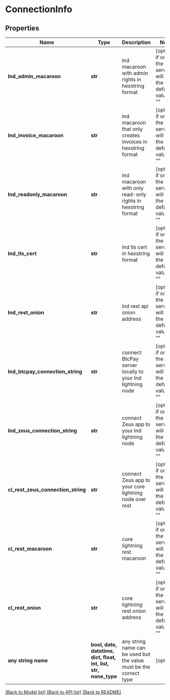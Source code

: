 # ConnectionInfo


## Properties
Name | Type | Description | Notes
------------ | ------------- | ------------- | -------------
**lnd_admin_macaroon** | **str** | lnd macaroon with admin rights in hexstring format | [optional]  if omitted the server will use the default value of ""
**lnd_invoice_macaroon** | **str** | lnd macaroon that only creates invoices in hexstring format | [optional]  if omitted the server will use the default value of ""
**lnd_readonly_macaroon** | **str** | lnd macaroon with only read-only rights in hexstring format | [optional]  if omitted the server will use the default value of ""
**lnd_tls_cert** | **str** | lnd tls cert in hexstring format | [optional]  if omitted the server will use the default value of ""
**lnd_rest_onion** | **str** | lnd rest api onion address | [optional]  if omitted the server will use the default value of ""
**lnd_btcpay_connection_string** | **str** | connect BtcPay server locally to your lnd lightning node | [optional]  if omitted the server will use the default value of ""
**lnd_zeus_connection_string** | **str** | connect Zeus app to your lnd lightning node | [optional]  if omitted the server will use the default value of ""
**cl_rest_zeus_connection_string** | **str** | connect Zeus app to your core lightning node over rest | [optional]  if omitted the server will use the default value of ""
**cl_rest_macaroon** | **str** | core lightning rest macaroon | [optional]  if omitted the server will use the default value of ""
**cl_rest_onion** | **str** | core lightning rest onion address | [optional]  if omitted the server will use the default value of ""
**any string name** | **bool, date, datetime, dict, float, int, list, str, none_type** | any string name can be used but the value must be the correct type | [optional]

[[Back to Model list]](../README.md#documentation-for-models) [[Back to API list]](../README.md#documentation-for-api-endpoints) [[Back to README]](../README.md)


